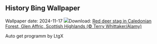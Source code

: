 ## History Bing Wallpaper
Wallpaper date: 2024-11-17
![](https://www.bing.com/th?id=OHR.RedStag_EN-IN5545228267_UHD.jpg&w=1000)Download: [Red deer stag in Caledonian Forest, Glen Affric, Scottish Highlands (© Terry Whittaker/Alamy)](https://www.bing.com/th?id=OHR.RedStag_EN-IN5545228267_UHD.jpg)

Auto get programm by LtgX
